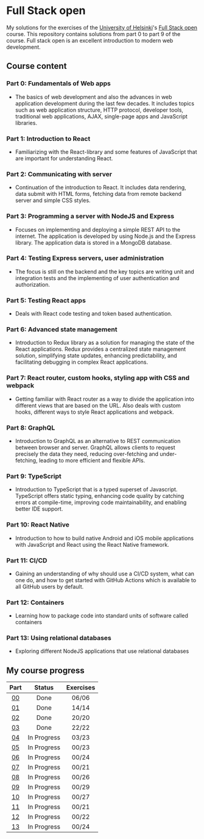 # Full Stack open

My solutions for the exercises of the [University of Helsinki](https://www.helsinki.fi/)'s [Full Stack open](https://fullstackopen.com/) course. This repository contains solutions from part 0 to part 9 of the course. Full stack open is an excellent introduction to modern web development. 
## Course content

### Part 0: Fundamentals of Web apps
- The basics of web development and also the advances in web application development during the last few decades. It includes topics such as web application structure, HTTP protocol, developer tools, traditional web applications, AJAX, single-page apps and JavaScript libraries.

### Part 1: Introduction to React
- Familiarizing with the React-library and some features of JavaScript that are important for understanding React.

### Part 2: Communicating with server
- Continuation of the introduction to React. It includes data rendering, data submit with HTML forms, fetching data from remote backend server and simple CSS styles.

### Part 3: Programming a server with NodeJS and Express
- Focuses on implementing and deploying a simple REST API to the internet. The application is developed by using Node.js and the Express library. The application data is stored in a MongoDB database.

### Part 4: Testing Express servers, user administration
- The focus is still on the backend and the key topics are writing unit and integration tests and the implementing of user authentication and authorization.

### Part 5: Testing React apps
- Deals with React code testing and token based authentication.

### Part 6: Advanced state management
- Introduction to Redux library as a solution for managing the state of the React applications. Redux provides a centralized state management solution, simplifying state updates, enhancing predictability, and facilitating debugging in complex React applications.

### Part 7: React router, custom hooks, styling app with CSS and webpack
- Getting familiar with React router as a way to divide the application into different views that are based on the URL. Also deals with custom hooks, different ways to style React applications and webpack.

### Part 8: GraphQL
- Introduction to GraphQL as an alternative to REST communication between browser and server. GraphQL allows clients to request precisely the data they need, reducing over-fetching and under-fetching, leading to more efficient and flexible APIs.

### Part 9: TypeScript
- Introduction to TypeScript that is a typed superset of Javascript. TypeScript offers static typing, enhancing code quality by catching errors at compile-time, improving code maintainability, and enabling better IDE support.

### Part 10: React Native
- Introduction to how to build native Android and iOS mobile applications with JavaScript and React using the React Native framework.

### Part 11: CI/CD
- Gaining an understanding of why should use a CI/CD system, what can one do, and how to get started with GitHub Actions which is available to all GitHub users by default. 

### Part 12: Containers
- Learning how to package code into standard units of software called containers

### Part 13: Using relational databases
- Exploring different NodeJS applications that use relational databases

## My course progress

| Part             | Status      | Exercises |
| :------------:   | :---------: | :-------: |
| [00](./part_0/)  | Done        | 06/06     |
| [01](./part_1/)  | Done        | 14/14     |
| [02](./part_2/)  | Done        | 20/20     |
| [03](./part_3/)  | Done        | 22/22     |
| [04](./part_4/)  | In Progress | 03/23     |
| [05](./part_5/)  | In Progress | 00/23     |
| [06](./part_6/)  | In Progress | 00/24     |
| [07](./part_7/)  | In Progress | 00/21     |
| [08](./part_8/)  | In Progress | 00/26     |
| [09](./part_9/)  | In Progress | 00/29     |
| [10](./part_10/) | In Progress | 00/27     |
| [11](./part_11/) | In Progress | 00/21     |
| [12](./part_12/) | In Progress | 00/22     |
| [13](./part_13/) | In Progress | 00/24     |